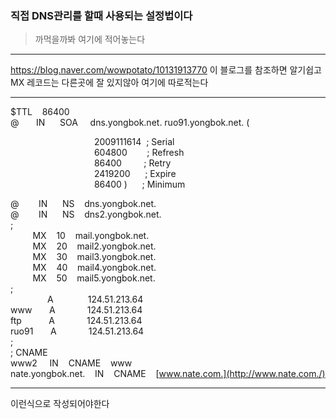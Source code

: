 ### 직접 DNS관리를 할때 사용되는 설정법이다
> 까먹을까봐 여기에 적어놓는다

---

https://blog.naver.com/wowpotato/10131913770
이 블로그를 참조하면 알기쉽고 MX 레코드는 다른곳에 잘 있지않아 여기에 따로적는다

---

$TTL    86400  
@       IN      SOA     dns.yongbok.net. ruo91.yongbok.net. (

                                  2009111614  ; Serial  
                                  604800        ; Refresh  
                                  86400         ; Retry  
                                  2419200      ; Expire  
                                  86400 )      ; Minimum

@        IN      NS    dns.yongbok.net.  
@        IN      NS    dns2.yongbok.net.  
;  
         MX    10    mail.yongbok.net.  
         MX    20    mail2.yongbok.net.  
         MX    30    mail3.yongbok.net.  
         MX    40    mail4.yongbok.net.  
         MX    50    mail5.yongbok.net.  
;  
               A              124.51.213.64  
www       A             124.51.213.64  
ftp           A             124.51.213.64  
ruo91       A             124.51.213.64  
;  
; CNAME  
www2     IN    CNAME    www  
nate.yongbok.net.    IN    CNAME    [www.nate.com.](http://www.nate.com./)

---

이런식으로 작성되어야한다
